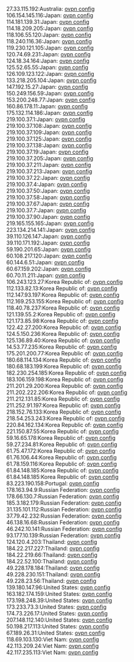 27.33.115.192:Australia: [ovpn config](vpn/27_33_115_192.ovpn)  
106.154.145.116:Japan: [ovpn config](vpn/106_154_145_116.ovpn)  
114.181.139.31:Japan: [ovpn config](vpn/114_181_139_31.ovpn)  
114.18.209.205:Japan: [ovpn config](vpn/114_18_209_205.ovpn)  
118.106.55.120:Japan: [ovpn config](vpn/118_106_55_120.ovpn)  
118.240.116.36:Japan: [ovpn config](vpn/118_240_116_36.ovpn)  
119.230.121.105:Japan: [ovpn config](vpn/119_230_121_105.ovpn)  
120.74.69.231:Japan: [ovpn config](vpn/120_74_69_231.ovpn)  
124.18.34.164:Japan: [ovpn config](vpn/124_18_34_164.ovpn)  
125.52.65.55:Japan: [ovpn config](vpn/125_52_65_55.ovpn)  
126.109.123.122:Japan: [ovpn config](vpn/126_109_123_122.ovpn)  
133.218.205.104:Japan: [ovpn config](vpn/133_218_205_104.ovpn)  
147.192.15.27:Japan: [ovpn config](vpn/147_192_15_27.ovpn)  
150.249.156.59:Japan: [ovpn config](vpn/150_249_156_59.ovpn)  
153.200.248.77:Japan: [ovpn config](vpn/153_200_248_77.ovpn)  
160.86.178.11:Japan: [ovpn config](vpn/160_86_178_11.ovpn)  
175.132.114.186:Japan: [ovpn config](vpn/175_132_114_186.ovpn)  
219.100.37.1:Japan: [ovpn config](vpn/219_100_37_1.ovpn)  
219.100.37.108:Japan: [ovpn config](vpn/219_100_37_108.ovpn)  
219.100.37.109:Japan: [ovpn config](vpn/219_100_37_109.ovpn)  
219.100.37.125:Japan: [ovpn config](vpn/219_100_37_125.ovpn)  
219.100.37.138:Japan: [ovpn config](vpn/219_100_37_138.ovpn)  
219.100.37.19:Japan: [ovpn config](vpn/219_100_37_19.ovpn)  
219.100.37.205:Japan: [ovpn config](vpn/219_100_37_205.ovpn)  
219.100.37.211:Japan: [ovpn config](vpn/219_100_37_211.ovpn)  
219.100.37.213:Japan: [ovpn config](vpn/219_100_37_213.ovpn)  
219.100.37.22:Japan: [ovpn config](vpn/219_100_37_22.ovpn)  
219.100.37.4:Japan: [ovpn config](vpn/219_100_37_4.ovpn)  
219.100.37.50:Japan: [ovpn config](vpn/219_100_37_50.ovpn)  
219.100.37.58:Japan: [ovpn config](vpn/219_100_37_58.ovpn)  
219.100.37.67:Japan: [ovpn config](vpn/219_100_37_67.ovpn)  
219.100.37.7:Japan: [ovpn config](vpn/219_100_37_7.ovpn)  
219.100.37.90:Japan: [ovpn config](vpn/219_100_37_90.ovpn)  
219.165.155.165:Japan: [ovpn config](vpn/219_165_155_165.ovpn)  
223.134.214.141:Japan: [ovpn config](vpn/223_134_214_141.ovpn)  
39.110.126.147:Japan: [ovpn config](vpn/39_110_126_147.ovpn)  
39.110.171.192:Japan: [ovpn config](vpn/39_110_171_192.ovpn)  
59.190.201.65:Japan: [ovpn config](vpn/59_190_201_65.ovpn)  
60.108.217.120:Japan: [ovpn config](vpn/60_108_217_120.ovpn)  
60.144.6.51:Japan: [ovpn config](vpn/60_144_6_51.ovpn)  
60.67.159.202:Japan: [ovpn config](vpn/60_67_159_202.ovpn)  
60.70.11.211:Japan: [ovpn config](vpn/60_70_11_211.ovpn)  
106.243.123.27:Korea Republic of: [ovpn config](vpn/106_243_123_27.ovpn)  
112.133.82.13:Korea Republic of: [ovpn config](vpn/112_133_82_13.ovpn)  
112.147.93.197:Korea Republic of: [ovpn config](vpn/112_147_93_197.ovpn)  
112.169.253.155:Korea Republic of: [ovpn config](vpn/112_169_253_155.ovpn)  
118.40.78.237:Korea Republic of: [ovpn config](vpn/118_40_78_237.ovpn)  
121.139.55.2:Korea Republic of: [ovpn config](vpn/121_139_55_2.ovpn)  
121.173.85.98:Korea Republic of: [ovpn config](vpn/121_173_85_98.ovpn)  
122.42.27.200:Korea Republic of: [ovpn config](vpn/122_42_27_200.ovpn)  
124.5.150.236:Korea Republic of: [ovpn config](vpn/124_5_150_236.ovpn)  
125.136.89.40:Korea Republic of: [ovpn config](vpn/125_136_89_40.ovpn)  
14.53.77.235:Korea Republic of: [ovpn config](vpn/14_53_77_235.ovpn)  
175.201.200.77:Korea Republic of: [ovpn config](vpn/175_201_200_77.ovpn)  
180.68.114.134:Korea Republic of: [ovpn config](vpn/180_68_114_134.ovpn)  
180.68.183.199:Korea Republic of: [ovpn config](vpn/180_68_183_199.ovpn)  
182.230.254.185:Korea Republic of: [ovpn config](vpn/182_230_254_185.ovpn)  
183.106.159.198:Korea Republic of: [ovpn config](vpn/183_106_159_198.ovpn)  
211.201.29.200:Korea Republic of: [ovpn config](vpn/211_201_29_200.ovpn)  
211.202.222.206:Korea Republic of: [ovpn config](vpn/211_202_222_206.ovpn)  
211.212.131.85:Korea Republic of: [ovpn config](vpn/211_212_131_85.ovpn)  
211.252.91.197:Korea Republic of: [ovpn config](vpn/211_252_91_197.ovpn)  
218.152.76.133:Korea Republic of: [ovpn config](vpn/218_152_76_133.ovpn)  
218.54.253.243:Korea Republic of: [ovpn config](vpn/218_54_253_243.ovpn)  
220.84.162.134:Korea Republic of: [ovpn config](vpn/220_84_162_134.ovpn)  
221.150.87.55:Korea Republic of: [ovpn config](vpn/221_150_87_55.ovpn)  
59.16.65.178:Korea Republic of: [ovpn config](vpn/59_16_65_178.ovpn)  
59.27.234.81:Korea Republic of: [ovpn config](vpn/59_27_234_81.ovpn)  
61.75.47.172:Korea Republic of: [ovpn config](vpn/61_75_47_172.ovpn)  
61.76.106.44:Korea Republic of: [ovpn config](vpn/61_76_106_44.ovpn)  
61.78.159.116:Korea Republic of: [ovpn config](vpn/61_78_159_116.ovpn)  
61.84.148.185:Korea Republic of: [ovpn config](vpn/61_84_148_185.ovpn)  
61.84.148.185:Korea Republic of: [ovpn config](vpn/61_84_148_185.ovpn)  
83.223.190.158:Portugal: [ovpn config](vpn/83_223_190_158.ovpn)  
178.163.94.9:Russian Federation: [ovpn config](vpn/178_163_94_9.ovpn)  
178.66.130.7:Russian Federation: [ovpn config](vpn/178_66_130_7.ovpn)  
185.3.182.179:Russian Federation: [ovpn config](vpn/185_3_182_179.ovpn)  
31.135.101.112:Russian Federation: [ovpn config](vpn/31_135_101_112.ovpn)  
37.79.42.232:Russian Federation: [ovpn config](vpn/37_79_42_232.ovpn)  
46.138.16.68:Russian Federation: [ovpn config](vpn/46_138_16_68.ovpn)  
46.242.10.141:Russian Federation: [ovpn config](vpn/46_242_10_141.ovpn)  
93.177.10.139:Russian Federation: [ovpn config](vpn/93_177_10_139.ovpn)  
124.120.4.203:Thailand: [ovpn config](vpn/124_120_4_203.ovpn)  
184.22.217.227:Thailand: [ovpn config](vpn/184_22_217_227.ovpn)  
184.22.219.66:Thailand: [ovpn config](vpn/184_22_219_66.ovpn)  
184.22.52.100:Thailand: [ovpn config](vpn/184_22_52_100.ovpn)  
49.228.178.184:Thailand: [ovpn config](vpn/49_228_178_184.ovpn)  
49.228.230.151:Thailand: [ovpn config](vpn/49_228_230_151.ovpn)  
49.228.23.56:Thailand: [ovpn config](vpn/49_228_23_56.ovpn)  
139.180.147.96:United States: [ovpn config](vpn/139_180_147_96.ovpn)  
163.182.174.159:United States: [ovpn config](vpn/163_182_174_159.ovpn)  
173.198.248.39:United States: [ovpn config](vpn/173_198_248_39.ovpn)  
173.233.73.3:United States: [ovpn config](vpn/173_233_73_3.ovpn)  
174.73.226.17:United States: [ovpn config](vpn/174_73_226_17.ovpn)  
207.148.112.140:United States: [ovpn config](vpn/207_148_112_140.ovpn)  
50.198.217.113:United States: [ovpn config](vpn/50_198_217_113.ovpn)  
67.189.26.31:United States: [ovpn config](vpn/67_189_26_31.ovpn)  
118.69.103.130:Viet Nam: [ovpn config](vpn/118_69_103_130.ovpn)  
42.113.209.24:Viet Nam: [ovpn config](vpn/42_113_209_24.ovpn)  
42.117.235.113:Viet Nam: [ovpn config](vpn/42_117_235_113.ovpn)  
